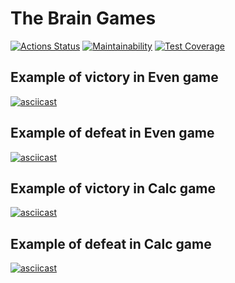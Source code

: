 # The Brain Games
[![Actions Status](https://github.com/qusilon/java-project-61/actions/workflows/hexlet-check.yml/badge.svg)](https://github.com/qusilon/java-project-61/actions)
[![Maintainability](https://api.codeclimate.com/v1/badges/2a22ea20be137f013737/maintainability)](https://codeclimate.com/github/qusilon/java-project-61/maintainability)
[![Test Coverage](https://api.codeclimate.com/v1/badges/2a22ea20be137f013737/test_coverage)](https://codeclimate.com/github/qusilon/java-project-61/test_coverage)

## Example of victory in Even game
[![asciicast](https://asciinema.org/a/699186.svg)](https://asciinema.org/a/699186)

## Example of defeat in Even game
[![asciicast](https://asciinema.org/a/699189.svg)](https://asciinema.org/a/699189)

## Example of victory in Calc game

[![asciicast](https://asciinema.org/a/699632.svg)](https://asciinema.org/a/699632)

## Example of defeat in Calc game
[![asciicast](https://asciinema.org/a/699634.svg)](https://asciinema.org/a/699634)